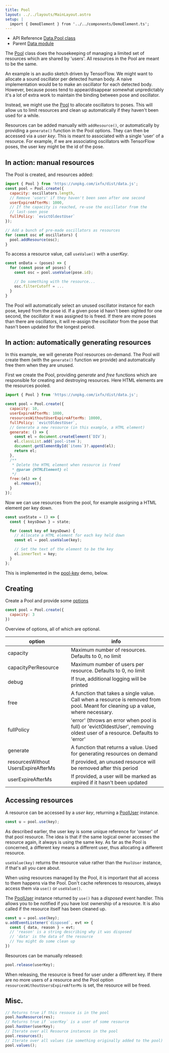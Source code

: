 ```yaml
---
title: Pool
layout: ../../layouts/MainLayout.astro
setup: |
  import { DemoElement } from '../../components/DemoElement.ts';
---
```


<div class="tip">
<ul>
<li>API Reference <a href="https://clinth.github.io/ixfx/classes/Data.Pool.Pool.html">Data.Pool class</a></li>
<li>Parent <a href="https://clinth.github.io/ixfx/modules/Data.html">Data module</a></li>
</div>

The [Pool](https://clinth.github.io/ixfx/classes/Data.Pool.Pool.html) class does the housekeeping of managing a limited set of resources which are shared by 'users'. All resources in the Pool are meant to be the same.

An example is an audio sketch driven by TensorFlow. We might want to allocate a sound oscillator per detected human body. A naive implementation would be to make an oscillator for each detected body. However, because poses tend to appear/disappear somewhat unpredictably it's a lot of extra work to maintain the binding between pose and oscillator.

Instead, we might use the [Pool](https://clinth.github.io/ixfx/classes/Data.Pool.Pool.html) to allocate oscillators to poses. This will allow us to limit resources and clean up automatically if they haven't been used for a while.

Resources can be added manually with `addResource()`, or automatically by providing a `generate()` function in the Pool options. They can then be accessed via a _user key_. This is meant to associated with a single 'user' of a resource. For example, if we are associating oscillators with TensorFlow poses, the user key might be the id of the pose.

## In action: manual resources

The Pool is created, and resources added:

```js
import { Pool } from 'https://unpkg.com/ixfx/dist/data.js';
const pool = Pool.create({
  capacity: oscillators.length,
  // Remove 'users' if they haven't been seen after one second
  userExpireAfterMs: 1000,
  // If the capacity is reached, re-use the oscillator from the
  // last-seen pose
  fullPolicy: `evictOldestUser`
});

// Add a bunch of pre-made oscillators as resources
for (const osc of oscillators) {
  pool.addResource(osc);
}
```

To access a resource value, call `useValue()` with a _userKey_.

```js
const onData = (poses) => {
  for (const pose of poses) {
    const osc = pool.useValue(pose.id);

    // Do something with the resource...
    osc.filterCutoff = ...
  }
}
```

The Pool will automatically select an unused oscillator instance for each pose, keyed from the pose id. If a given pose id hasn't been sighted for one second, the oscillator it was assigned to is freed. If there are more poses than there are oscillators, it will re-assign the oscillator from the pose that hasn't been updated for the longest period.

## In action: automatically generating resources

In this example, we will generate Pool resources on-demand. The Pool will create them (with the `generate()` function we provide) and automatically free them when they are unused.

First we create the Pool, providing _generate_ and _free_ functions which are responsible for creating and destroying resources. Here HTML elements are the resources pooled.

```js
import { Pool } from 'https://unpkg.com/ixfx/dist/data.js';

const pool = Pool.create({
  capacity: 10,
  userExpireAfterMs: 1000,
  resourcesWithoutUserExpireAfterMs: 10000,
  fullPolicy: `evictOldestUser`,
  // Generate a new resource (in this example, a HTML element)
  generate: () => {
    const el = document.createElement(`DIV`);
    el.classList.add(`pool-item`);
    document.getElementById(`items`)?.append(el);
    return el;
  }, 
  /**
   * Delete the HTML element when resource is freed
   * @param {HTMLElement} el 
   */
  free:(el) => {
    el.remove();
  }
});
```

Now we can use resources from the pool, for example assigning a HTML element per key down.

```js
const useState = () => {
  const { keysDown } = state;

  for (const key of keysDown) {
    // Allocate a HTML element for each key held down
    const el = pool.useValue(key);

    // Set the text of the element to be the key
    el.innerText = key;
  }
};
```

This is implemented in the [pool-key](https://github.com/ClintH/ixfx-demos/tree/main/data/pool-key) demo, below.

<demo-element title="Pool key" src="/data/pool-key/" />

## Creating

Create a Pool and provide some [options](https://clinth.github.io/ixfx/types/Data.Pool.Opts.html)

```js
const pool = Pool.create({
  capacity: 3
})
```

Overview of options, all of which are optional.

| option     | info |
| ------     | ---- |
| capacity | Maximum number of resources. Defaults to 0, no limit
| capacityPerResource | Maximum number of users per resource. Defaults to 0, no limit |
| debug | If true, additional logging will be printed |
| free | A function that takes a single value. Call when a resource is removed from pool. Meant for cleaning up a value, where necessary. |
| fullPolicy | 'error' (throws an error when pool is full) or 'evictOldestUser', removing oldest user of a resource. Defaults to 'error' |
| generate | A function that returns a value. Used for generating resources on demand |
| resourcesWithout UsersExpireAfterMs | If provided, an unused resource will be removed after this period |
| userExpireAfterMs | If provided, a user will be marked as expired if it hasn't been updated |

## Accessing resources

A resource can be accessed by a _user key_, returning a [PoolUser](https://clinth.github.io/ixfx/classes/Data.Pool.PoolUser.html) instance.

```js
const u = pool.use(key); 
```

As described earlier, the user key is some unique reference for 'owner' of that pool resource. The idea is that if the same logical owner accesses the resource again, it always is using the same key. As far as the Pool is concerned, a different key means a different user, thus allocating a different resource.

`useValue(key)` returns the resource value rather than the `PoolUser` instance, if that's all you care about.

When using resources managed by the Pool, it is important that all access to them happens via the Pool. Don't cache references to resources, always access them via `use()` or `useValue()`.

The [PoolUser](https://clinth.github.io/ixfx/classes/Data.Pool.PoolUser.html) instance returned by `use()` has a _disposed_ event handler. This allows you to be notified if you have lost ownership of a resource. It is also called if the resource itself has been cleaned up.

```js
const u = pool.use(key);
u.addEventListener(`disposed`, evt => {
  const { data, reason } = evt;
  // 'reason' is a string describing why it was disposed
  // 'data' is the data of the resource
  // You might do some clean up
})
```

Resources can be manually released:

```js
pool.release(userKey);
```

When releasing, the resource is freed for user under a different key. If there are no more users of a resource and the Pool option `resourcesWithoutUsersExpireAfterMs` is set, the resource will be freed.

## Misc.

```js
// Returns true if this resouce is in the pool
pool.hasResource(res); 
// Returns true if `userKey` is a user of some resource
pool.hasUser(userKey);
// Iterate over all Resource instances in the pool
pool.resources();
// Iterate over all values (ie something originally added to the pool)
pool.values();
```
